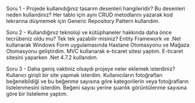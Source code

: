 Soru 1 - Projede kullanıdığınız tasarım desenleri hangileridir? Bu desenleri neden kullandınız?
Her tablo için aynı CRUD metodlarını yazarak kod tekrarına düşmemek için Generic Repository Pattern kullandım.

Soru 2 - Kullandığınız teknoloji ve kütüphaneler hakkında daha önce tecrübeniz oldu mu? Tek tek yazabilir misiniz?
Entity Framework ve .Net kullanarak Windows Form uygulamasında Hastane Otomasyonu ve Mağaza Otomasyonu geliştirdim. MVC kullanarak e-ticaret sitesi yaptım. 
E-ticaret sitesini yaparken .Net 4.7.2 kullandım.

Soru 3 - Daha geniş vaktiniz olsaydı projeye neler eklemek isterdiniz?
Kullanıcı girişli bir site yapmak isterdim. Kullanıcıların fotoğrafları beğenebildiği ve bu beğenme sayısına göre kategorilerin veya fotoğrafların listelenmesini isterdim.
Beğeni sayısı yerine şuanlık görüntülenme sayısına göre bir listeleme yaptım.

